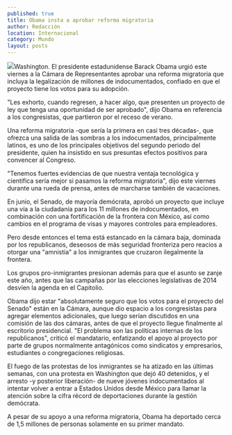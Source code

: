 ```yaml
---
published: true
title: Obama insta a aprobar reforma migratoria
author: Redacción
location: Internacional
category: Mundo
layout: posts
---
```


![](http://i.imgur.com/R0TXXHSm.jpg)Washington. El presidente estadunidense Barack Obama urgió este viernes a la Cámara de Representantes aprobar una reforma migratoria que incluya la legalización de millones de indocumentados, confiado en que el proyecto tiene los votos para su adopción.

"Les exhorto, cuando regresen, a hacer algo, que presenten un proyecto de ley que tenga una oportunidad de ser aprobado", dijo Obama en referencia a los congresistas, que partieron por el receso de verano.

Una reforma migratoria -que sería la primera en casi tres décadas-, que ofrezca una salida de las sombras a los indocumentados, principalmente latinos, es uno de los principales objetivos del segundo periodo del presidente, quien ha insistido en sus presuntas efectos positivos para convencer al Congreso.

"Tenemos fuertes evidencias de que nuestra ventaja tecnológica y científica sería mejor si pasamos la reforma migratoria", dijo este viernes durante una rueda de prensa, antes de marcharse también de vacaciones.

En junio, el Senado, de mayoría demócrata, aprobó un proyecto que incluye una vía a la ciudadanía para los 11 millones de indocumentados, en combinación con una fortificación de la frontera con México, así como cambios en el programa de visas y mayores controles para empleadores.

Pero desde entonces el tema está estancado en la cámara baja, dominada por los republicanos, deseosos de más seguridad fronteriza pero reacios a otorgar una "amnistía" a los inmigrantes que cruzaron ilegalmente la frontera.

Los grupos pro-inmigrantes presionan además para que el asunto se zanje este año, antes que las campañas por las elecciones legislativas de 2014 desvíen la agenda en el Capitolio.

Obama dijo estar "absolutamente seguro que los votos para el proyecto del Senado" están en la Cámara, aunque dio espacio a los congresistas para agregar elementos adicionales, que luego serían discutidos en una comisión de las dos cámaras, antes de que el proyecto llegue finalmente al escritorio presidencial. "El problema son las políticas internas de los republicanos", criticó el mandatario, enfatizando el apoyo al proyecto por parte de grupos normalmente antagónicos como sindicatos y empresarios, estudiantes o congregaciones religiosas.

El fuego de las protestas de los inmigrantes se ha atizado en las últimas semanas, con una protesta en Washington que dejó 40 detenidos, y el arresto -y posterior liberación- de nueve jóvenes indocumentados al intentar volver a entrar a Estados Unidos desde México para llamar la atención sobre la cifra récord de deportaciones durante la gestión demócrata.

A pesar de su apoyo a una reforma migratoria, Obama ha deportado cerca de 1,5 millones de personas solamente en su primer mandato.
